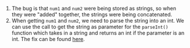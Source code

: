 1. The bug is that `num1` and `num2` were being stored as strings, so when they were "added" together, the strings were being concatenated.
2. When getting `num1` and `num2`, we need to parse the string into an int. We can use the call to get the string as parameter for the `parseInt()` function which takes in a string and returns an int if the parameter is an int. The fix can be found [here](./fix.png).